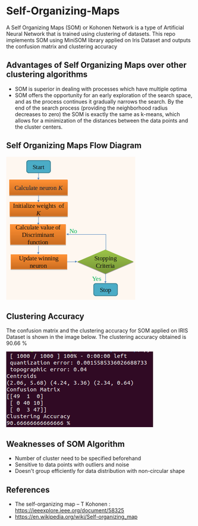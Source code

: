 # Self-Organizing-Maps
A Self Organizing Maps (SOM) or Kohonen Network is a type of Artificial Neural Network that is trained using clustering of datasets. This repo implements SOM using MiniSOM library applied on Iris Dataset and outputs the confusion matrix and clustering accuracy

## Advantages of Self Organizing Maps over other clustering algorithms ##

* SOM is superior in dealing with processes which have multiple optima
* SOM offers the opportunity for an early exploration of the search space, and as the process continues it gradually narrows the search. By the end of the search process (providing the neighborhood radius decreases to zero) the SOM is exactly the same as k-means, which allows for a minimization of the distances between the data points and the cluster centers. 

## Self Organizing Maps Flow Diagram ##

![picture alt](https://github.com/sumanth-bmsce/Self-Organizing-Maps/blob/master/SOM_flow_diagram.png "Flow Diagram")

## Clustering Accuracy ##
The confusion matrix and the clustering accuracy for SOM applied on IRIS Dataset is shown in the image below. The clustering accuracy obtained is 90.66 %


![picture alt](https://github.com/sumanth-bmsce/Self-Organizing-Maps/blob/master/SOM_Iris_Result.png "Cf Matrix and accuracy")

## Weaknesses of SOM Algorithm ##

* Number of cluster need to be specified beforehand
* Sensitive to data points with outliers and noise
* Doesn't group efficiently for data distribution with non-circular shape

## References ##

* The self-organizing map – T Kohonen : https://ieeexplore.ieee.org/document/58325
* https://en.wikipedia.org/wiki/Self-organizing_map
